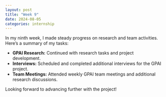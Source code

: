 ```yaml
---
layout: post
title: "Week 9"
date: 2024-08-05
categories: internship
---
```


In my ninth week, I made steady progress on research and team activities. Here’s a summary of my tasks:

- **GPAI Research:** Continued with research tasks and project development.
- **Interviews:** Scheduled and completed additional interviews for the GPAI project.
- **Team Meetings:** Attended weekly GPAI team meetings and additional research discussions.

Looking forward to advancing further with the project!


